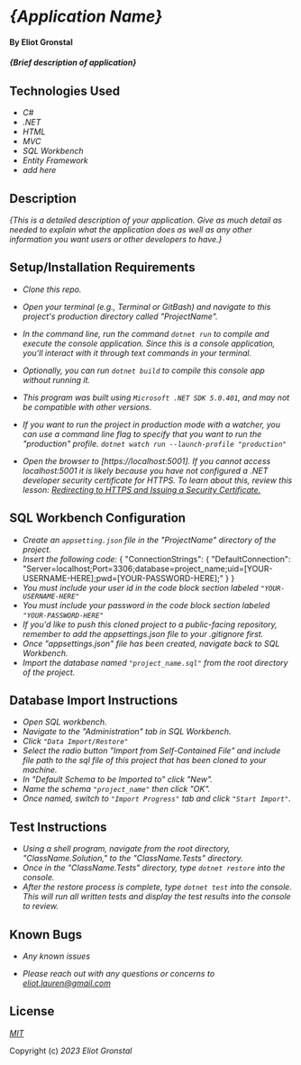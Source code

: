 # _{Application Name}_

#### By Eliot Gronstal

#### _{Brief description of application}_

## Technologies Used

* _C#_
* _.NET_
* _HTML_
* _MVC_
* _SQL Workbench_
* _Entity Framework_
* _add here_

## Description

_{This is a detailed description of your application. Give as much detail as needed to explain what the application does as well as any other information you want users or other developers to have.}_

## Setup/Installation Requirements

* _Clone this repo._
* _Open your terminal (e.g., Terminal or GitBash) and navigate to this project's production directory called "ProjectName"._
* _In the command line, run the command ``dotnet run`` to compile and execute the console application. Since this is a console application, you'll interact with it through text commands in your terminal._
* _Optionally, you can run ``dotnet build`` to compile this console app without running it._
* _This program was built using `Microsoft .NET SDK 5.0.401`, and may not be compatible with other versions._

* _If you want to run the project in production mode with a watcher, you can use a command line flag to specify that you want to run the "production" profile. ``dotnet watch run --launch-profile "production"``_
*  _Open the browser to [https://localhost:5001]. If you cannot access localhost:5001 it is likely because you have not configured a .NET developer security certificate for HTTPS. To learn about this, review this lesson: [Redirecting to HTTPS and Issuing a Security Certificate.](https://www.learnhowtoprogram.com/c-and-net/basic-web-applications/redirecting-to-https-and-issuing-a-security-certificate)_

## SQL Workbench Configuration
* _Create an `appsetting.json` file in the "ProjectName" directory of the project._
* _Insert the following code:_ 
{
    "ConnectionStrings": {
        "DefaultConnection": "Server=localhost;Port=3306;database=project_name;uid=[YOUR-USERNAME-HERE];pwd=[YOUR-PASSWORD-HERE];"
    }
}
* _You must include your user id in the code block section labeled ``"YOUR-USERNAME-HERE"``_
* _You must include your password in the code block section labeled ``"YOUR-PASSWORD-HERE"``_
* _If you'd like to push this cloned project to a public-facing repository, remember to add the appsettings.json file to your .gitignore first._
* _Once "appsettings.json" file has been created, navigate back to SQL Workbench._ 
* _Import the database named ``"project_name.sql"`` from the root directory of the project._ 

## Database Import Instructions

* _Open SQL workbench._
* _Navigate to the "Administration" tab in SQL Workbench._
* _Click ``"Data Import/Restore"``_
* _Select the radio button "Import from Self-Contained File" and include file path to the sql file of this project that has been cloned to your machine._
* _In "Default Schema to be Imported to" click "New"._
* _Name the schema ``"project_name"`` then click "OK"._
* _Once named, switch to ``"Import Progress"`` tab and click ``"Start Import"``._


## Test Instructions

* _Using a shell program, navigate from the root directory, "ClassName.Solution," to the "ClassName.Tests" directory._
* _Once in the "ClassName.Tests" directory, type ``dotnet restore`` into the console._
* _After the restore process is complete, type ``dotnet test`` into the console. This will run all written tests and display the test results into the console to review._

## Known Bugs

* _Any known issues_

* _Please reach out with any questions or concerns to [eliot.lauren@gmail.com](eliot.lauren@gmail.com)_

## License

_[MIT](https://opensource.org/license/mit/)_

Copyright (c) _2023_ _Eliot Gronstal_